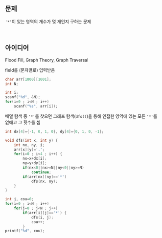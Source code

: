 ## 문제
`'*'`이 있는 영역의 개수가 몇 개인지 구하는 문제

<br/>

## 아이디어
Flood Fill, Graph Theory, Graph Traversal

field를 (문자열로) 입력받음
```c
char arr[1000][1001];
int N;

int i;
scanf("%d", &N);
for(i=0 ; i<N ; i++)
	scanf("%s", arr[i]);
```
배열 탐색 중 `'*'`를 찾으면 그래프 탐색(`dfs()`)을 통해 인접한 영역에 있는 모든 `'*'`를 없애고 그 횟수를 셈
```c
int dx[4]={-1, 0, 1, 0}, dy[4]={0, 1, 0, -1};

void dfs(int x, int y) {
	int nx, ny, i;
	arr[x][y]='.';
	for(i=0 ; i<4 ; i++) {
		nx=x+dx[i];
		ny=y+dy[i];
		if(nx<0||nx>=N||ny<0||ny>=N)
			continue;
		if(arr[nx][ny]=='*')
			dfs(nx, ny);
	}
}

int j, cou=0;
for(i=0 ; i<N ; i++)
	for(j=0 ; j<N ; j++)
		if(arr[i][j]=='*') {
			dfs(i, j);
			cou++;
		}
printf("%d", cou);
```